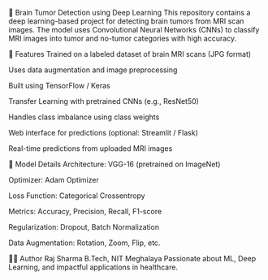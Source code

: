 🧠 Brain Tumor Detection using Deep Learning
This repository contains a deep learning-based project for detecting brain tumors from MRI scan images. The model uses Convolutional Neural Networks (CNNs) to classify MRI images into tumor and no-tumor categories with high accuracy.

🚀 Features
Trained on a labeled dataset of brain MRI scans (JPG format)

Uses data augmentation and image preprocessing

Built using TensorFlow / Keras

Transfer Learning with pretrained CNNs (e.g., ResNet50)

Handles class imbalance using class weights

Web interface for predictions (optional: Streamlit / Flask)

Real-time predictions from uploaded MRI images



🧪 Model Details
Architecture: VGG-16 (pretrained on ImageNet)

Optimizer: Adam Optimizer

Loss Function: Categorical Crossentropy

Metrics: Accuracy, Precision, Recall, F1-score

Regularization: Dropout, Batch Normalization

Data Augmentation: Rotation, Zoom, Flip, etc.





👨‍💻 Author
Raj Sharma
B.Tech, NIT Meghalaya
Passionate about ML, Deep Learning, and impactful applications in healthcare.

